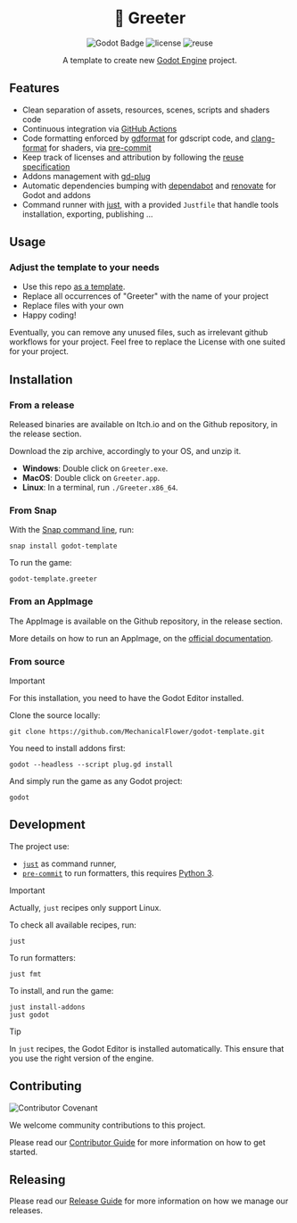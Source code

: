 
<div align="center">

# 📝 Greeter

![Godot Badge](https://img.shields.io/badge/godot-4.2-blue?logo=Godot-Engine&logoColor=white)
![license](https://img.shields.io/badge/license-MIT-green?logo=open-source-initiative&logoColor=white)
![reuse](./.reuse/REUSE-compliant.svg)

A template to create new [Godot Engine](https://godotengine.org/) project.

</div>

## Features

- Clean separation of assets, resources, scenes, scripts and shaders code
- Continuous integration via [GitHub Actions](https://help.github.com/en/actions/)
- Code formatting enforced by [gdformat](https://github.com/Scony/godot-gdscript-toolkit) for gdscript code, and [clang-format](https://clang.llvm.org/docs/ClangFormat.html) for shaders, via [pre-commit](https://github.com/pre-commit/pre-commit)
- Keep track of licenses and attribution by following the [reuse specification](https://reuse.software/spec/)
- Addons management with [gd-plug](https://github.com/imjp94/gd-plug)
- Automatic dependencies bumping with [dependabot](https://docs.github.com/en/code-security/dependabot/working-with-dependabot) and [renovate](https://docs.renovatebot.com/) for Godot and addons
- Command runner with [just](https://just.systems/man/en/), with a provided `Justfile` that handle tools installation, exporting, publishing ...
<!-- - Integrated test suite -->

## Usage

### Adjust the template to your needs

- Use this repo [as a template](https://help.github.com/en/github/creating-cloning-and-archiving-repositories/creating-a-repository-from-a-template).
- Replace all occurrences of "Greeter" with the name of your project
- Replace files with your own
- Happy coding!

Eventually, you can remove any unused files, such as irrelevant github workflows for your project.
Feel free to replace the License with one suited for your project.

## Installation

### From a release

Released binaries are available on Itch.io and
on the Github repository, in the release section.

Download the zip archive, accordingly to your OS, and unzip it.

- **Windows**: Double click on `Greeter.exe`.
- **MacOS**: Double click on `Greeter.app`.
- **Linux**: In a terminal, run `./Greeter.x86_64`.

### From Snap

With the [Snap command line](https://manpages.ubuntu.com/manpages/focal/en/man8/snap.8.html), run:
```
snap install godot-template
```

To run the game:
```
godot-template.greeter
```

### From an AppImage

The AppImage is available on the Github
 repository, in the release section.

More details on how to run an AppImage, on the
 [official documentation](https://docs.appimage.org/introduction/quickstart.html#how-to-run-an-appimage).

### From source

> [!IMPORTANT]
> For this installation, you need to have
> the Godot Editor installed.

Clone the source locally:
```
git clone https://github.com/MechanicalFlower/godot-template.git
```

You need to install addons first:
```
godot --headless --script plug.gd install
```

And simply run the game as any Godot project:
```
godot
```

## Development

The project use:
- [`just`](https://just.systems/man/en/) as command runner,
- [`pre-commit`](https://pre-commit.com/) to run formatters, this requires [Python 3](https://docs.python.org/3/).

> [!IMPORTANT]
> Actually, `just` recipes only support Linux.

To check all available recipes, run:
```
just
```

To run formatters:
```
just fmt
```

To install, and run the game:
```
just install-addons
just godot
```

> [!TIP]
> In `just` recipes, the Godot Editor is installed
> automatically. This ensure that you
> use the right version of the engine.

## Contributing

![Contributor Covenant](https://img.shields.io/badge/Contributor%20Covenant-2.1-4baaaa.svg)

We welcome community contributions to this project.

Please read our [Contributor Guide](CONTRIBUTING.md) for more information on how to get started.

## Releasing

Please read our [Release Guide](RELEASING.md) for more information on how we manage our releases.
